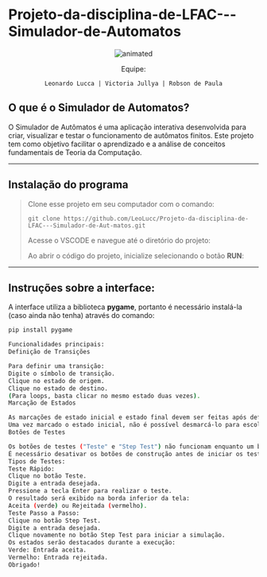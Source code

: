 # Projeto-da-disciplina-de-LFAC---Simulador-de-Automatos

<p align="center">
  <img src="https://user-images.githubusercontent.com/91018438/204195385-acc6fcd4-05a7-4f25-87d1-cb7d5cc5c852.png" alt="animated" />
</p>

<center>
Equipe:

    Leonardo Lucca | Victoria Jullya | Robson de Paula

</center>

## O que é o Simulador de Automatos?

O Simulador de Autômatos é uma aplicação interativa desenvolvida para criar, visualizar e testar o funcionamento de autômatos finitos. Este projeto tem como objetivo facilitar o aprendizado e a análise de conceitos fundamentais de Teoria da Computação.

---

## Instalação do programa

<p>

> Clone esse projeto em seu computador com o comando:
>
>     git clone https://github.com/LeoLucc/Projeto-da-disciplina-de-LFAC---Simulador-de-Aut-matos.git
>
> Acesse o VSCODE e navegue até o diretório do projeto:
>
> Ao abrir o código do projeto, inicialize selecionando o botão **RUN**:

</p>

---

## Instruções sobre a interface:

A interface utiliza a biblioteca **pygame**, portanto é necessário instalá-la (caso ainda não tenha) através do comando:

```bash
pip install pygame

Funcionalidades principais:
Definição de Transições

Para definir uma transição:
Digite o símbolo de transição.
Clique no estado de origem.
Clique no estado de destino.
(Para loops, basta clicar no mesmo estado duas vezes).
Marcação de Estados

As marcações de estado inicial e estado final devem ser feitas após definir as transições.
Uma vez marcado o estado inicial, não é possível desmarcá-lo para escolher outro estado, a menos que o exclua.
Botões de Testes

Os botões de testes ("Teste" e "Step Test") não funcionam enquanto um botão de construção do autômato estiver ativado.
É necessário desativar os botões de construção antes de iniciar os testes.
Tipos de Testes:
Teste Rápido:
Clique no botão Teste.
Digite a entrada desejada.
Pressione a tecla Enter para realizar o teste.
O resultado será exibido na borda inferior da tela:
Aceita (verde) ou Rejeitada (vermelho).
Teste Passo a Passo:
Clique no botão Step Test.
Digite a entrada desejada.
Clique novamente no botão Step Test para iniciar a simulação.
Os estados serão destacados durante a execução:
Verde: Entrada aceita.
Vermelho: Entrada rejeitada.
Obrigado!
```
